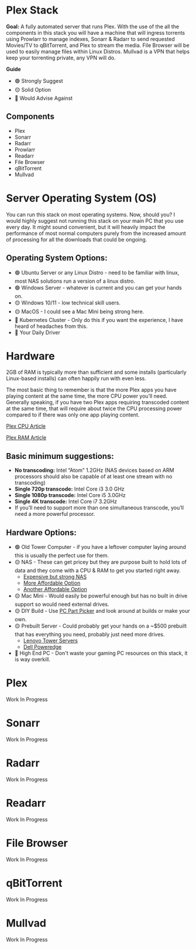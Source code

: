 # Plex Stack

**Goal:** A fully automated server that runs Plex. With the use of the all the components in this stack you will have a machine that will ingress torrents using Prowlarr to manage indexes, Sonarr & Radarr to send requested Movies/TV to qBitTorrent, and Plex to stream the media. File Browser will be used to easily manage files within Linux Distros. Mullvad is a VPN that helps keep your torrenting private, any VPN will do.

**Guide** 

- 🟢 Strongly Suggest
- 🟡 Solid Option
- 🔴 Would Advise Against

## Components 

- Plex 
- Sonarr
- Radarr
- Prowlarr
- Readarr
- File Browser
- qBitTorrent
- Mullvad

# Server Operating System (OS)

You can run this stack on most operating systems. Now, should you? I would highly suggest not running this stack on your main PC that you use every day. It might sound convenient, but it will heavily impact the performance of most normal computers purely from the increased amount of processing for all the downloads that could be ongoing. 

## Operating System Options:

- 🟢 Ubuntu Server or any Linux Distro - need to be familiar with linux, most NAS solutions run a version of a linux distro.
- 🟢 Windows Server - whatever is current and you can get your hands on.
- 🟡 Windows 10/11 - low technical skill users.
- 🟡 MacOS - I could see a Mac Mini being strong here.
- 🔴 Kubernetes Cluster - Only do this if you want the experience, I have heard of headaches from this.
- 🔴 Your Daily Driver 

# Hardware

2GB of RAM is typically more than sufficient and some installs (particularly Linux-based installs) can often happily run with even less.

The most basic thing to remember is that the more Plex apps you have playing content at the same time, the more CPU power you’ll need. Generally speaking, if you have two Plex apps requiring transcoded content at the same time, that will require about twice the CPU processing power compared to if there was only one app playing content.

[Plex CPU Article](https://support.plex.tv/articles/201774043-what-kind-of-cpu-do-i-need-for-my-server/) 

[Plex RAM Article](https://support.plex.tv/articles/200375666-plex-media-server-requirements/#:~:text=In%20general%2C%20Plex%20Media%20Server,other%20things%20on%20the%20computer.)

## Basic minimum suggestions:

- **No transcoding:** Intel “Atom” 1.2GHz (NAS devices based on ARM processors should also be capable of at least one stream with no transcoding)
- **Single 720p transcode:** Intel Core i3 3.0 GHz
- **Single 1080p transcode:** Intel Core i5 3.0GHz
- **Single 4K transcode:** Intel Core i7 3.2GHz
- If you’ll need to support more than one simultaneous transcode, you’ll need a more powerful processor.

## Hardware Options:
- 🟢 Old Tower Computer - if you have a leftover computer laying around this is usually the perfect use for them.
- 🟡 NAS - These can get pricey but they are purpose built to hold lots of data and they come with a CPU & RAM to get you started right away.
  - [Expensive but strong NAS](https://www.amazon.com/QNAP-TVS-672XT-Thunderbolt-10GbE-Slots/dp/B07JNLNHD1)
  - [More Affordable Option](https://www.amazon.com/TERRAMASTER-F2-223-2Bay-NAS-Storage/dp/B0BF4SWHQN/ref=sr_1_2?ascsubtag=wp-us-1367106051858228500-20&geniuslink=true&keywords=TerraMaster+F2-221+NAS&qid=1686596688&sr=8-2&ufe=app_do%3Aamzn1.fos.c3015c4a-46bb-44b9-81a4-dc28e6d374b3)
  - [Another Affordable Option](https://www.amazon.com/Asustor-AS5202T-Inspired-Attached-Dual-Core/dp/B07PW9DV56?tag=pcguide-best-nas-for-plex-20)
- 🟡 Mac Mini - Would easily be powerful enough but has no built in drive support so would need external drives.
- 🟡 DIY Build - Use [PC Part Picker](https://pcpartpicker.com/) and look around at builds or make your own.
- 🟡 Prebuilt Server - Could probably get your hands on a ~$500 prebuilt that has everything you need, probably just need more drives.
  - [Lenovo Tower Servers](https://www.lenovo.com/us/en/c/servers-storage/servers/towers/?orgRef=https%253A%252F%252Fwww.google.com%252F)
  - [Dell Poweredge](https://www.dell.com/en-us/shop/dell-poweredge-servers/sr/servers/tower?appliedRefinements=35986)
- 🔴 High End PC - Don't waste your gaming PC resources on this stack, it is way overkill.

# Plex

Work In Progress

# Sonarr

Work In Progress

# Radarr

Work In Progress

# Readarr

Work In Progress

# File Browser

Work In Progress

# qBitTorrent

Work In Progress

# Mullvad

Work In Progress
